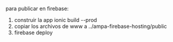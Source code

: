 para publicar en firebase:
1. construir la app
   ionic build --prod
2. copiar los archivos de www  a ../ampa-firebase-hosting/public
3. firebase deploy